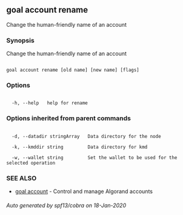 ## goal account rename



Change the human-friendly name of an account



### Synopsis



Change the human-friendly name of an account



```

goal account rename [old name] [new name] [flags]

```



### Options



```

  -h, --help   help for rename

```



### Options inherited from parent commands



```

  -d, --datadir stringArray   Data directory for the node

  -k, --kmddir string         Data directory for kmd

  -w, --wallet string         Set the wallet to be used for the selected operation

```



### SEE ALSO



* [goal account](../../account/account/)	 - Control and manage Algorand accounts


###### Auto generated by spf13/cobra on 18-Jan-2020


